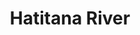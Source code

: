 ---
title: "Hatitana River"
title_bn: "হাতিটানা নদী"
description: "The Northern part of Chitramari that in Khulna district is the source region of this river and then meets with Salta river at Hatolbunia."
---